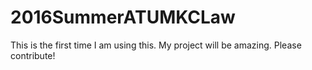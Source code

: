 # 2016SummerATUMKCLaw
This is the first time I am using this. My project will be amazing. Please contribute!
